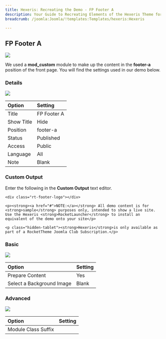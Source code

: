 ```yaml
---
title: Hexeris: Recreating the Demo - FP Footer A
description: Your Guide to Recreating Elements of the Hexeris Theme for Joomla
breadcrumb: /joomla:Joomla/!templates:Templates/hexeris:Hexeris

---
```


FP Footer A
-----
![][demo]

We used a **mod_custom** module to make up the content in the **footer-a** position of the front page. You will find the settings used in our demo below.

### Details
![][demo2]

| Option            | Setting            |  
| :---------------- | :----------------- |  
| Title             | FP Footer A        |  
| Show Title        | Hide               |  
| Position          | footer-a           |  
| Status            | Published          |  
| Access            | Public             |   
| Language          | All                |  
| Note              | Blank              |

### Custom Output
Enter the following in the **Custom Output** text editor.

~~~
<div class="rt-footer-logo"></div>

<p><strong><a href="#">NOTE:</a></strong> All demo content is for <strong>sample</strong> purposes only, intended to show a live site. Use the Hexeris <strong>RocketLauncher</strong> to install an equivalent of the demo onto your site</p>

<p class="hidden-tablet"><strong>Hexeris</strong>is only available as part of a RocketTheme Joomla Club Subscription.</p>
~~~

### Basic
![][demo3]

| Option                    | Setting |  
| :------------------------ | :------ |  
| Prepare Content           | Yes     |  
| Select a Background Image | Blank   |

### Advanced
![][demo4]

| Option              | Setting |  
| :------------------ | :------ |  
| Module Class Suffix |         |

[demo]: assets/demo_8.jpeg
[demo2]: assets/footer_1.jpeg
[demo3]: assets/footer_2.jpeg
[demo4]: assets/footer_3.jpeg